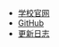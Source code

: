 * [学校官网](https://gdupt.edu.cn)
* [GitHub](https://github.com/xingxingchuan/OCCSGDUPTWIKI)
* [更新日志](changelog.md)